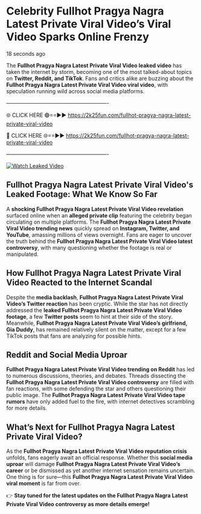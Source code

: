 # Celebrity Fullhot Pragya Nagra Latest Private Viral Video’s Viral Video Sparks Online Frenzy

18 seconds ago

The **Fullhot Pragya Nagra Latest Private Viral Video leaked video** has taken the internet by storm, becoming one of the most talked-about topics on **Twitter, Reddit, and TikTok**. Fans and critics alike are buzzing about the **Fullhot Pragya Nagra Latest Private Viral Video viral video**, with speculation running wild across social media platforms.

———————————————————-

🌐 CLICK HERE 🟢==►► https://2k25fun.com/fullhot-pragya-nagra-latest-private-viral-video

🔴 CLICK HERE 🌐==►► https://2k25fun.com/fullhot-pragya-nagra-latest-private-viral-video

———————————————————-

[![Watch Leaked Video](https://miro.medium.com/v2/resize:fit:828/format:webp/1*cilzJN44JGOrTw9NJCrNHA.gif "Watch Leaked Video")](https://2k25fun.com/fullhot-pragya-nagra-latest-private-viral-video)

## **Fullhot Pragya Nagra Latest Private Viral Video's Leaked Footage: What We Know So Far**  
A **shocking Fullhot Pragya Nagra Latest Private Viral Video revelation** surfaced online when an **alleged private clip** featuring the celebrity began circulating on multiple platforms. The **Fullhot Pragya Nagra Latest Private Viral Video trending news** quickly spread on **Instagram, Twitter, and YouTube**, amassing millions of views overnight. Fans are eager to uncover the truth behind the **Fullhot Pragya Nagra Latest Private Viral Video latest controversy**, with many questioning whether the footage is real or manipulated.  

## **How Fullhot Pragya Nagra Latest Private Viral Video Reacted to the Internet Scandal**  
Despite the **media backlash**, **Fullhot Pragya Nagra Latest Private Viral Video’s Twitter reaction** has been cryptic. While the star has not directly addressed the **leaked Fullhot Pragya Nagra Latest Private Viral Video footage**, a few **Twitter posts** seem to hint at their side of the story. Meanwhile, **Fullhot Pragya Nagra Latest Private Viral Video’s girlfriend, Gia Duddy**, has remained relatively silent on the matter, except for a few TikTok posts that fans are analyzing for possible hints.  

## **Reddit and Social Media Uproar**  
**Fullhot Pragya Nagra Latest Private Viral Video trending on Reddit** has led to numerous discussions, theories, and debates. Threads dissecting the **Fullhot Pragya Nagra Latest Private Viral Video controversy** are filled with fan reactions, with some defending the star and others questioning their public image. The **Fullhot Pragya Nagra Latest Private Viral Video tape rumors** have only added fuel to the fire, with internet detectives scrambling for more details.  

## **What’s Next for Fullhot Pragya Nagra Latest Private Viral Video?**  
As the **Fullhot Pragya Nagra Latest Private Viral Video reputation crisis** unfolds, fans eagerly await an official response. Whether this **social media uproar** will damage **Fullhot Pragya Nagra Latest Private Viral Video’s career** or be dismissed as yet another internet sensation remains uncertain. One thing is for sure—this **Fullhot Pragya Nagra Latest Private Viral Video viral moment** is far from over.  

👉 **Stay tuned for the latest updates on the Fullhot Pragya Nagra Latest Private Viral Video controversy as more details emerge!**  
